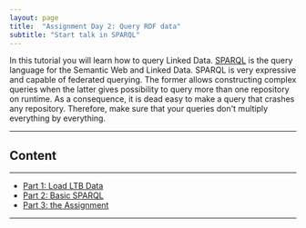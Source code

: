 ```yaml
---
layout: page
title:  "Assignment Day 2: Query RDF data"
subtitle: "Start talk in SPARQL"
---
```


In this tutorial you will learn how to query Linked Data. 
[SPARQL](https://www.PAw3.org/TR/sparql11-query/) is the query language for the Semantic Web and Linked Data.
SPARQL is very expressive and capable of federated querying. The former allows constructing complex queries 
when the latter gives possibility to query more than one repository on runtime.
As a consequence, it is dead easy to make a query that crashes any repository. 
Therefore, make sure that your queries don't multiply everything by everything.

---------------

## Content
---
- [Part 1: Load LTB Data](ST_2_1.md) 
- [Part 2: Basic SPARQL](ST_2_2.md) 
- [Part 3: the Assignment](ST_2_3.md) 

--------------
